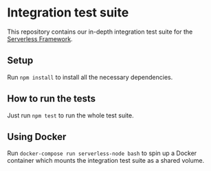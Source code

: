 # Integration test suite

This repository contains our in-depth integration test suite for the [Serverless Framework](http://github.com/serverless/serverless).

## Setup

Run `npm install` to install all the necessary dependencies.

## How to run the tests

Just run `npm test` to run the whole test suite.

## Using Docker

Run `docker-compose run serverless-node bash` to spin up a Docker container which mounts the integration test suite as a
shared volume.
